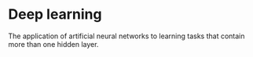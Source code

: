 # Deep learning
The application of artificial neural networks to learning tasks that contain more than one hidden layer.
